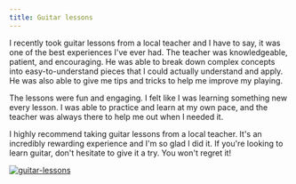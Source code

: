 ```yaml
---
title: Guitar lessons
---
```


I recently took guitar lessons from a local teacher and I have to say, it was one of the best experiences I've ever had. The teacher was knowledgeable, patient, and encouraging. He was able to break down complex concepts into easy-to-understand pieces that I could actually understand and apply. He was also able to give me tips and tricks to help me improve my playing.

The lessons were fun and engaging. I felt like I was learning something new every lesson. I was able to practice and learn at my own pace, and the teacher was always there to help me out when I needed it.

I highly recommend taking guitar lessons from a local teacher. It's an incredibly rewarding experience and I'm so glad I did it. If you're looking to learn guitar, don't hesitate to give it a try. You won't regret it!

[![guitar-lessons](<https://dabuttonfactory.com/button.png?t=CHECK+SERVICE&f=Noto+Sans-Bold&ts=26&tc=fff&hp=45&vp=20&c=11&bgt=unicolored&bgc=4bd42f>)](<https://londonexpertfinder.com/link>)